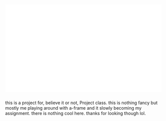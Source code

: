 <h1>
  <img src='https://raw.githubusercontent.com/althruist/EnvVR/refs/heads/main/TitleAlpha.png'></img>
</h1>
this is a project for, believe it or not, Project class. this is nothing fancy but mostly me playing around with a-frame and it slowly becoming my assignment. there is nothing cool here. thanks for looking though lol.
